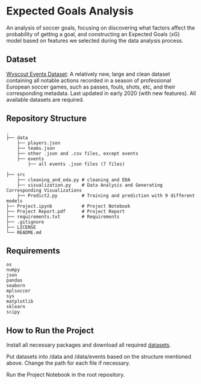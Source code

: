 # Expected Goals Analysis 
An analysis of soccer goals, focusing on discovering what factors affect the probability of getting a goal, and constructing an Expected Goals (xG) model based on features we selected during the data analysis process. 


## Dataset

[Wyscout Events Dataset](https://figshare.com/collections/Soccer_match_event_dataset/4415000/2): A relatively new, large and clean dataset containing all notable actions recorded in a season of professional European soccer games, such as passes, fouls, shots, etc, and their corresponding metadata. Last updated in early 2020 (with new features).  All available datasets are required. 


## Repository Structure 
    .
    ├── data  
        ├── players.json
        ├── teams.json
        ├── other .json and .csv files, except events 
        ├── events
            ├── all events .json files (7 files) 
            
    ├── src 
        ├── cleaning_and_eda.py # cleaning and EDA 
        ├── visualization.py    # Data Analysis and Generating Corresponding Visualizations 
        ├── Predict2.py         # Training and prediction with 9 different models
    ├── Project.ipynb           # Project Notebook 
    ├── Project Report.pdf      # Project Report 
    ├── requirements.txt        # Requirements 
    ├── .gitignore              
    ├── LICENSE
    └── README.md

## Requirements 
    os 
    numpy 
    json 
    pandas 
    seaborn 
    mplsoccer 
    sys 
    matplotlib 
    sklearn
    scipy  





## How to Run the Project
Install all necessary packages and download all required [datasets](https://figshare.com/collections/Soccer_match_event_dataset/4415000/2). 


Put datasets into /data and /data/events based on the structure mentioned above. 
Change the path for each file if necessary.
  
Run the Project Notebook in the root repository.  





